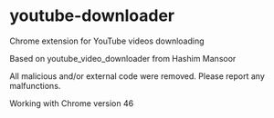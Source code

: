 # youtube-downloader
Chrome extension for YouTube videos downloading

Based on youtube_video_downloader from Hashim Mansoor

All malicious and/or external code were removed. Please report any malfunctions.

Working with Chrome version 46
